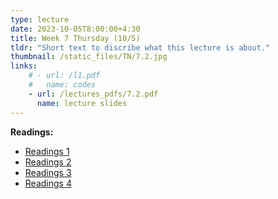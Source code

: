 ```yaml
---
type: lecture
date: 2023-10-05T8:00:00+4:30
title: Week 7 Thursday (10/5)
tldr: "Short text to discribe what this lecture is about."
thumbnail: /static_files/TN/7.2.jpg
links: 
    # - url: /l1.pdf
    #   name: codes
    - url: /lectures_pdfs/7.2.pdf
      name: lecture slides
---
```

**Readings:**
- [Readings 1](/readings_pdfs/week2/TH/r1.pdf)
- [Readings 2](/readings_pdfs/week2/TH/r2.pdf)
- [Readings 3](/readings_pdfs/week2/TH/r3.pdf)
- [Readings 4](/readings_pdfs/week2/TH/r4.pdf)


